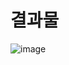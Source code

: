 # 결과물

![image](https://github.com/dsjk3172/Three.js_Project/assets/49221672/1465a109-4d05-4caa-8631-a351ae1cc42c)
